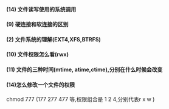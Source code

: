 #### (14) 文件读写使用的系统调用

#### (9) 硬连接和软连接的区别

#### (2) 文件系统的理解(EXT4,XFS,BTRFS)
#### (10) 文件权限怎么看(rwx)
#### (11) 文件的三种时间(mtime, atime,ctime),分别在什么时候会改变
#### (14)怎么修改一个文件的权限
chmod 777  (177 277 477 等,权限组合是 1 2 4,分别代表r x w )
